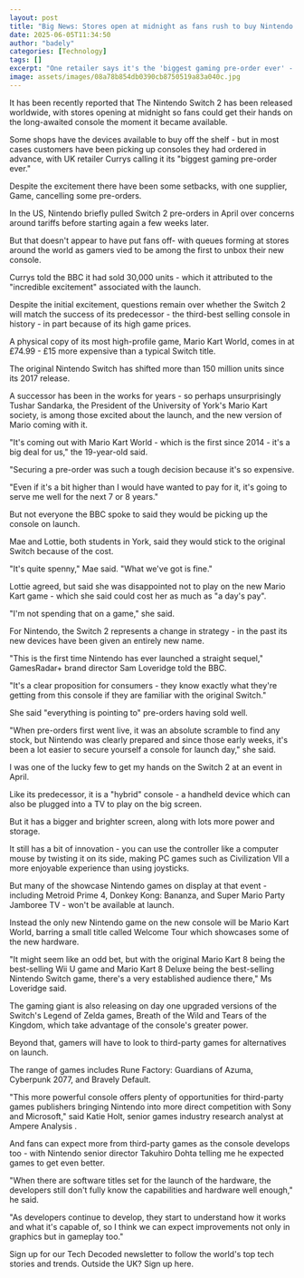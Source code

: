 ```yaml
---
layout: post
title: "Big News: Stores open at midnight as fans rush to buy Nintendo Switch 2"
date: 2025-06-05T11:34:50
author: "badely"
categories: [Technology]
tags: []
excerpt: "One retailer says it's the 'biggest gaming pre-order ever' - but there questions over whether high prices will dent sales."
image: assets/images/08a78b854db0390cb8750519a83a040c.jpg
---
```


It has been recently reported that The Nintendo Switch 2 has been released worldwide, with stores opening at midnight so fans could get their hands on the long-awaited console the moment it became available.

Some shops have the devices available to buy off the shelf - but in most cases customers have been picking up consoles they had ordered in advance, with UK retailer Currys calling it its "biggest gaming pre-order ever."

Despite the excitement there have been some setbacks, with one supplier, Game, cancelling some pre-orders. 

In the US, Nintendo briefly pulled Switch 2 pre-orders in April over concerns around tariffs before starting again a few weeks later.

But that doesn't appear to have put fans off- with queues forming at stores around the world as gamers vied to be among the first to unbox their new console.

Currys told the BBC it had sold 30,000 units - which it attributed to the "incredible excitement" associated with the launch.

Despite the initial excitement, questions remain over whether the Switch 2 will match the success of its predecessor - the third-best selling console in history - in part because of its high game prices.

A physical copy of its most high-profile game, Mario Kart World, comes in at £74.99 - £15 more expensive than a typical Switch title.

The original Nintendo Switch has shifted more than 150 million units since its 2017 release.

A successor has been in the works for years - so perhaps unsurprisingly Tushar Sandarka, the President of the University of York's Mario Kart society, is among those excited about the launch, and the new version of Mario coming with it.

"It's coming out with Mario Kart World - which is the first since 2014 - it's a big deal for us," the 19-year-old said.

"Securing a pre-order was such a tough decision because it's so expensive. 

"Even if it's a bit higher than I would have wanted to pay for it, it's going to serve me well for the next 7 or 8 years."

But not everyone the BBC spoke to said they would be picking up the console on launch.

Mae and Lottie, both students in York, said they would stick to the original Switch because of the cost.

"It's quite spenny," Mae said. "What we've got is fine."

Lottie agreed, but said she was disappointed not to play on the new Mario Kart game - which she said could cost her as much as "a day's pay". 

"I'm not spending that on a game," she said.

For Nintendo, the Switch 2 represents a change in strategy - in the past its new devices have been given an entirely new name.

"This is the first time Nintendo has ever launched a straight sequel," GamesRadar+ brand director Sam Loveridge told the BBC. 

"It's a clear proposition for consumers - they know exactly what they're getting from this console if they are familiar with the original Switch."

She said "everything is pointing to" pre-orders having sold well. 

"When pre-orders first went live, it was an absolute scramble to find any stock, but Nintendo was clearly prepared and since those early weeks, it's been a lot easier to secure yourself a console for launch day," she said.

I was one of the lucky few to get my hands on the Switch 2 at an event in April.

Like its predecessor, it is a "hybrid" console - a handheld device which can also be plugged into a TV to play on the big screen.

But it has a bigger and brighter screen, along with lots more power and storage.

It still has a bit of innovation - you can use the controller like a computer mouse by twisting it on its side, making PC games such as Civilization VII a more enjoyable experience than using joysticks.

But many of the showcase Nintendo games on display at that event  - including Metroid Prime 4, Donkey Kong: Bananza, and Super Mario Party Jamboree TV - won't be available at launch.

Instead the only new Nintendo game on the new console will be Mario Kart World, barring a small title called Welcome Tour which showcases some of the new hardware.

"It might seem like an odd bet, but with the original Mario Kart 8 being the best-selling Wii U game and Mario Kart 8 Deluxe being the best-selling Nintendo Switch game, there's a very established audience there," Ms Loveridge said.

The gaming giant is also releasing on day one upgraded versions of the Switch's Legend of Zelda games, Breath of the Wild and Tears of the Kingdom, which take advantage of the console's greater power.

Beyond that, gamers will have to look to third-party games for alternatives on launch.

The range of games includes Rune Factory: Guardians of Azuma, Cyberpunk 2077, and Bravely Default.

"This more powerful console offers plenty of opportunities for third-party games publishers bringing Nintendo into more direct competition with Sony and Microsoft," said Katie Holt, senior games industry research analyst at Ampere Analysis .

And fans can expect more from third-party games as the console develops too - with Nintendo senior director Takuhiro Dohta telling me he expected games to get even better.

"When there are software titles set for the launch of the hardware, the developers still don't fully know the capabilities and hardware well enough," he said. 

"As developers continue to develop, they start to understand how it works and what it's capable of, so I think we can expect improvements not only in graphics but in gameplay too."

Sign up for our Tech Decoded newsletter to follow the world's top tech stories and trends. Outside the UK? Sign up here.

